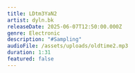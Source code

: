 ```yaml
---
title: LDtm3YaN2
artist: dyln.bk
releaseDate: 2025-06-07T12:50:00.000Z
genre: Electronic
description: "#Sampling"
audioFile: /assets/uploads/oldtime2.mp3
duration: 1:31
featured: false
---
```

